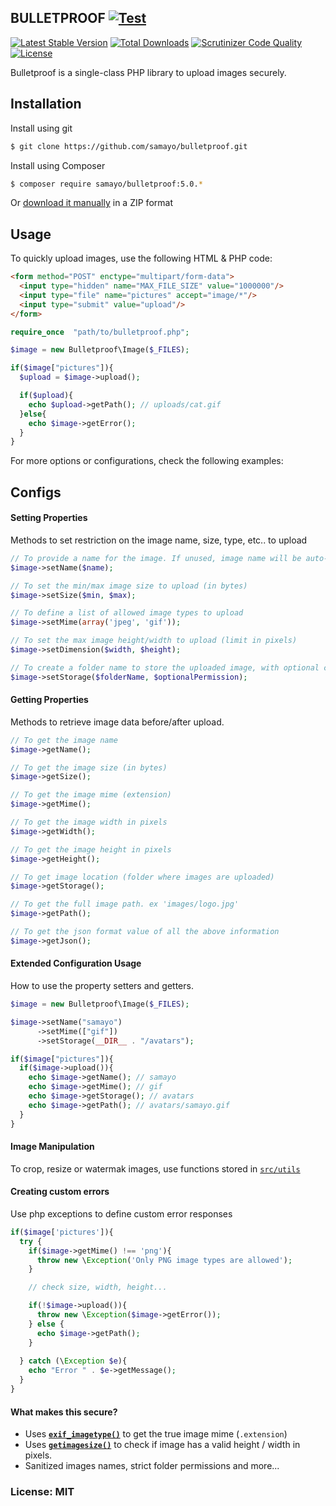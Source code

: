 ## BULLETPROOF [![Test](https://github.com/samayo/bulletproof/actions/workflows/php.yml/badge.svg)](https://github.com/samayo/bulletproof/actions/workflows/php.yml)

[![Latest Stable Version](https://poser.pugx.org/samayo/bulletproof/v/stable.svg?format=flat-square)](https://packagist.org/packages/samayo/bulletproof) [![Total Downloads](https://poser.pugx.org/samayo/bulletproof/downloads?format=flat-square)](https://packagist.org/packages/samayo/bulletproof?format=flat-square) [![Scrutinizer Code Quality](https://scrutinizer-ci.com/g/samayo/bulletproof/badges/quality-score.png?b=master)](https://scrutinizer-ci.com/g/samayo/bulletproof/?branch=master)  [![License](https://poser.pugx.org/samayo/bulletproof/license)](https://packagist.org/packages/fastpress/framework)

Bulletproof is a single-class PHP library to upload images securely.

Installation
-----

Install using git
```bash
$ git clone https://github.com/samayo/bulletproof.git
```
Install using Composer
```bash
$ composer require samayo/bulletproof:5.0.*
```
Or [download it manually][bulletproof_archive] in a ZIP format

Usage
-----

To quickly upload images, use the following HTML & PHP code:

```html
<form method="POST" enctype="multipart/form-data">
  <input type="hidden" name="MAX_FILE_SIZE" value="1000000"/>
  <input type="file" name="pictures" accept="image/*"/>
  <input type="submit" value="upload"/>
</form>
```
```php 
require_once  "path/to/bulletproof.php";

$image = new Bulletproof\Image($_FILES);

if($image["pictures"]){
  $upload = $image->upload(); 

  if($upload){
    echo $upload->getPath(); // uploads/cat.gif
  }else{
    echo $image->getError(); 
  }
}
```
For more options or configurations, check the following examples:


Configs
-----

#### Setting Properties
Methods to set restriction on the image name, size, type, etc.. to upload
```php  
// To provide a name for the image. If unused, image name will be auto-generated.
$image->setName($name);

// To set the min/max image size to upload (in bytes)
$image->setSize($min, $max);

// To define a list of allowed image types to upload
$image->setMime(array('jpeg', 'gif'));

// To set the max image height/width to upload (limit in pixels)
$image->setDimension($width, $height);

// To create a folder name to store the uploaded image, with optional chmod permission
$image->setStorage($folderName, $optionalPermission);
```

#### Getting Properties
Methods to retrieve image data before/after upload. 
```php 
// To get the image name
$image->getName();

// To get the image size (in bytes)
$image->getSize();

// To get the image mime (extension)
$image->getMime();

// To get the image width in pixels
$image->getWidth();

// To get the image height in pixels
$image->getHeight();

// To get image location (folder where images are uploaded)
$image->getStorage();

// To get the full image path. ex 'images/logo.jpg'
$image->getPath();

// To get the json format value of all the above information
$image->getJson();
```

#### Extended Configuration Usage
How to use the property setters and getters. 
```php 
$image = new Bulletproof\Image($_FILES);

$image->setName("samayo")
      ->setMime(["gif"])
      ->setStorage(__DIR__ . "/avatars");

if($image["pictures"]){
  if($image->upload()){
    echo $image->getName(); // samayo   
    echo $image->getMime(); // gif
    echo $image->getStorage(); // avatars
    echo $image->getPath(); // avatars/samayo.gif
  }
}
``` 

#### Image Manipulation
To crop, resize or watermak images, use functions stored in [`src/utils`][utils]

#### Creating custom errors
Use php exceptions to define custom error responses
```php 
if($image['pictures']){
  try {
    if($image->getMime() !== 'png'){
      throw new \Exception('Only PNG image types are allowed');
    }

    // check size, width, height...

    if(!$image->upload()){
      throw new \Exception($image->getError());
    } else {
      echo $image->getPath();
    }
    
  } catch (\Exception $e){
    echo "Error " . $e->getMessage();
  }
}
```

#### What makes this secure?  
* Uses **[`exif_imagetype()`][exif_imagetype_link]** to get the true image mime (`.extension`)
* Uses **[`getimagesize()`][getimagesize_link]** to check if image has a valid height / width in pixels.
* Sanitized images names, strict folder permissions and more... 

### License: MIT
[utils]: https://github.com/samayo/bulletproof/tree/master/src/utils
[bulletproof_archive]: https://github.com/samayo/bulletproof/releases
[exif_imagetype_link]: https://php.net/manual/function.exif-imagetype.php
[getimagesize_link]: https://php.net/manual/function.getimagesize.php
